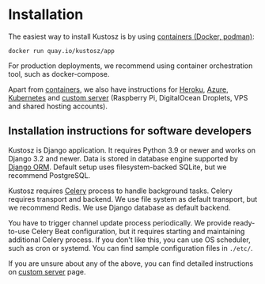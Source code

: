 # Installation

The easiest way to install Kustosz is by using [containers (Docker, podman)](./installation/containers.md):

```
docker run quay.io/kustosz/app
```

For production deployments, we recommend using container orchestration tool, such as docker-compose.

Apart from [containers](./installation/containers.md), we also have instructions for [Heroku](./installation/heroku.md), [Azure](./installation/azure.md), [Kubernetes](./installation/kubernetes.md) and [custom server](./installation/vps.md) (Raspberry Pi, DigitalOcean Droplets, VPS and shared hosting accounts).

## Installation instructions for software developers

Kustosz is Django application. It requires Python 3.9 or newer and works on Django 3.2 and newer. Data is stored in database engine supported by [Django ORM](https://docs.djangoproject.com/en/dev/ref/databases/). Default setup uses filesystem-backed SQLite, but we recommend PostgreSQL.

Kustosz requires [Celery](https://docs.celeryproject.org/en/stable/) process to handle background tasks. Celery requires transport and backend. We use file system as default transport, but we recommend Redis. We use Django database as default backend.

You have to trigger channel update process periodically. We provide ready-to-use Celery Beat configuration, but it requires starting and maintaining additional Celery process. If you don't like this, you can use OS scheduler, such as cron or systemd. You can find sample configuration files in `./etc/`.

If you are unsure about any of the above, you can find detailed instructions on [custom server](./installation/vps.md) page.
